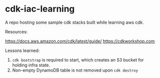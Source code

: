 # cdk-iac-learning
A repo hosting some sample cdk stacks built while learning aws cdk.

Resources:

https://docs.aws.amazon.com/cdk/latest/guide/
https://cdkworkshop.com


Lessons learned:

1. `cdk bootstrap` is required to start, which creates an S3 bucket for holding infra state.
2. Non-empty DynamoDB table is not removed upon `cdk destroy`
